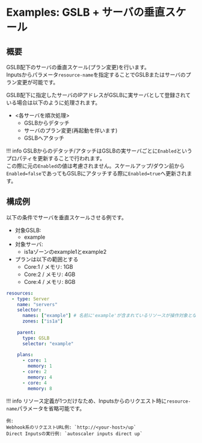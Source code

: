 # Examples: GSLB + サーバの垂直スケール

## 概要

GSLB配下のサーバの垂直スケール(プラン変更)を行います。  
Inputsからパラメータ`resource-name`を指定することでGSLBまたはサーバのプラン変更が可能です。  

GSLB配下に指定したサーバのIPアドレスがGSLBに実サーバとして登録されている場合は以下のように処理されます。  

- &lt;各サーバを順次処理&gt;
    - GSLBからデタッチ
    - サーバのプラン変更(再起動を伴います)   
    - GSLBへアタッチ

!!! info
    GSLBからのデタッチ/アタッチはGSLBの実サーバごとに`Enabled`というプロパティを更新することで行われます。  
    この際に元の`Enabled`の値は考慮されません。スケールアップ/ダウン前から`Enabled=false`であってもGSLBにアタッチする際に`Enabled=true`へ更新されます。  

## 構成例

以下の条件でサーバを垂直スケールさせる例です。

- 対象GSLB:
    - example
- 対象サーバ:
    - is1aゾーンのexample1とexample2
- プランは以下の範囲とする
    - Core:1 / メモリ:  1GB
    - Core:2 / メモリ:  4GB
    - Core:4 / メモリ:  8GB

```yaml
resources:
  - type: Server
    name: "servers"
    selector:
      names: ["example"] # 名前に'example'が含まれているリソースが操作対象となる
      zones: ["is1a"]
      
    parent:
      type: GSLB
      selector: "example"
      
    plans:
      - core: 1
        memory: 1
      - core: 2
        memory: 4
      - core: 4
        memory: 8
```

!!! info
リソース定義が1つだけなため、Inputsからのリクエスト時に`resource-name`パラメータを省略可能です。

    例:  
    Webhook系のリクエストURL例: `http://<your-host>/up`  
    Direct Inputsの実行例: `autoscaler inputs direct up`  

